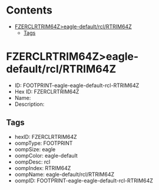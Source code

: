 



Contents
========

* [FZERCLRTRIM64Z>eagle-default/rcl/RTRIM64Z](#fzerclrtrim64zeagle-defaultrclrtrim64z)
	* [Tags](#tags)

# FZERCLRTRIM64Z>eagle-default/rcl/RTRIM64Z

- ID: FOOTPRINT-eagle-eagle-default-rcl-RTRIM64Z
- Hex ID: FZERCLRTRIM64Z
- Name: 
- Description: 

## Tags

- hexID: FZERCLRTRIM64Z
- oompType: FOOTPRINT
- oompSize: eagle
- oompColor: eagle-default
- oompDesc: rcl
- oompIndex: RTRIM64Z
- oompName: eagle-default/rcl/RTRIM64Z
- oompID: FOOTPRINT-eagle-eagle-default-rcl-RTRIM64Z

